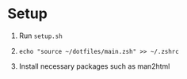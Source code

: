 # Setup

1. Run `setup.sh`

2. `echo "source ~/dotfiles/main.zsh" >> ~/.zshrc`

3. Install necessary packages such as man2html
